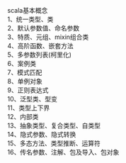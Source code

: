scala基本概念   
1、统一类型、类     
2、默认参数值、命名参数      
3、特质、元组、mixin组合类  
4、高阶函数、嵌套方法  
5、多参数列表(柯里化)   
6、案例类  
7、模式匹配     
8、单例对象  
9、正则表达式     
10、泛型类、型变   
11、类型上下界    
12、内部类  
13、抽象类型、复合类型、自类型    
14、隐式参数、隐式转换    
15、多态方法、类型推断、运算符    
16、传名参数、注解、包及导入、包对象